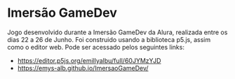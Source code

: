 # Imersão GameDev
Jogo desenvolvido durante a Imersão GameDev da Alura, realizada entre os dias 22 a 26 de Junho.
Foi construido usando a biblioteca p5.js, assim como o editor web. Pode ser acessado pelos seguintes links:
- https://editor.p5js.org/emillyalbu/full/60JYMzYJD
- https://emys-alb.github.io/ImersaoGameDev/
